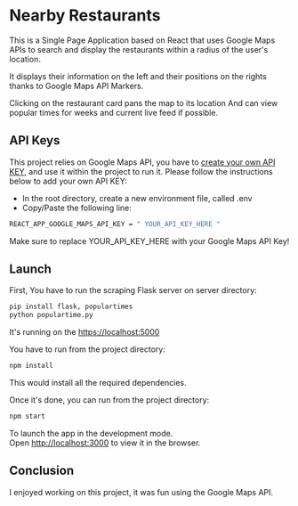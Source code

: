 # Nearby Restaurants

This is a Single Page Application based on React that uses Google Maps APIs to search and display the restaurants within a radius of the user's location.

It displays their information on the left and their positions on the rights thanks to Google Maps API Markers.

Clicking on the restaurant card pans the map to its location And can view popular times for weeks and current live feed if possible.

## API Keys

This project relies on Google Maps API, you have to [create your own API KEY](https://developers.google.com/maps/documentation/javascript/get-api-key), and use it within the project to run it. Please follow the instructions below to add your own API KEY:

* In the root directory, create a new environment file, called .env
* Copy/Paste the following line:

```bash
REACT_APP_GOOGLE_MAPS_API_KEY = " YOUR_API_KEY_HERE " 
```
Make sure to replace YOUR_API_KEY_HERE with your Google Maps API Key!

## Launch

First, You have to run the scraping Flask server on server directory:

```bash
pip install flask, populartimes
python populartime.py
```
It's running on the [https://localhost:5000](http://localhost:5000)

You have to run from the project directory:

```bash
npm install
```

This would install all the required dependencies.

Once it's done, you can run from the project directory:

```bash
npm start
```

To launch the app in the development mode.\
Open [http://localhost:3000](http://localhost:3000) to view it in the browser.

## Conclusion

I enjoyed working on this project, it was fun using the Google Maps API. 
